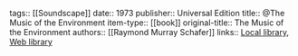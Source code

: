 tags:: [[Soundscape]]
date:: 1973
publisher:: Universal Edition
title:: @The Music of the Environment
item-type:: [[book]]
original-title:: The Music of the Environment
authors:: [[Raymond Murray Schafer]]
links:: [Local library](zotero://select/groups/2386895/items/NAWWX4XE), [Web library](https://www.zotero.org/groups/2386895/items/NAWWX4XE)
